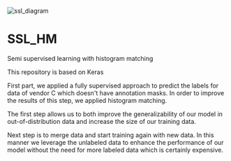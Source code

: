 ![ssl_diagram](https://user-images.githubusercontent.com/80331448/113724322-e8673380-96fa-11eb-9297-f13ab5819d83.png)
# SSL_HM
Semi supervised learning with histogram matching

This repository is based on Keras

First part, we applied a fully supervised approach to predict the labels for data of vendor C which doesn't have annotation masks.
In order to improve the results of this step, we applied histogram matching.

The first step allows us to both improve the generalizability of our model in out-of-distribution data and increase the size of our training data.

Next step is to merge data and start training again with new data. In this manner we leverage the unlabeled data to enhance the performance of our model without the need for more labeled data which is certainly expensive.
